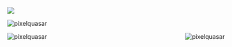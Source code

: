 <img src="assets/github-profile-header.svg">

<p align="left"> <img src="https://komarev.com/ghpvc/?username=pixelquasar&label=Profile%20views&color=0e75b6&style=flat" alt="pixelquasar" /> </p>

<p>
  <img align="left" src="http://cepbep.ddns.net:3500/langs" alt="pixelquasar" />
  <img align="right" src="http://cepbep.ddns.net:3500/wakatime" alt="pixelquasar" />
</p>
